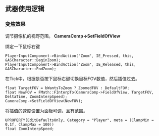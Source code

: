 ## 武器使用逻辑

### 变焦效果
调节摄像机的视野范围。 **CameraComp->SetFieldOfView**

绑定一下鼠标右键
```
PlayerInputComponent->BindAction("Zoom", IE_Pressed, this, &ASCharacter::BeginZoom);
PlayerInputComponent->BindAction("Zoom", IE_Released, this, &ASCharacter::EndZoom);
```

在Tick中，根据是否按下鼠标右键切换目标FOV数值，然后插值过去。
```
float TargetFOV = bWantsToZoom ? ZoomedFOV : DefaultFOV;
float NewFOV = FMath::FInterpTo(CameraComp->FieldOfView, TargetFOV, DeltaTime, ZoomInterpSpeed);
CameraComp->SetFieldOfView(NewFOV);
```

将插值的速度设置为面板可调，且有范围。
```
UPROPERTY(EditDefaultsOnly, Category = "Player", meta = (ClampMin = 0.1f, ClampMax = 100))
float ZoomInterpSpeed;
```

